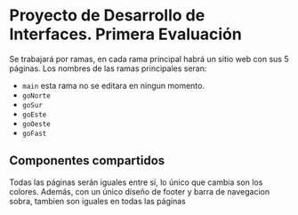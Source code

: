 # Proyecto de Desarrollo de Interfaces. Primera Evaluación

Se trabajará por ramas, en cada rama principal habrá un sitio web con sus 5 páginas. Los nombres de las ramas principales seran:
- ``main`` esta rama no se editara en ningun momento.
- ``goNorte``
- ``goSur``
- ``goEste``
- ``goOeste``
- ``goFast``

## Componentes compartidos

Todas las páginas serán iguales entre si, lo único que cambia son los colores. Además, con un único diseño de footer y barra de navegacion sobra, tambien son iguales en todas las páginas  